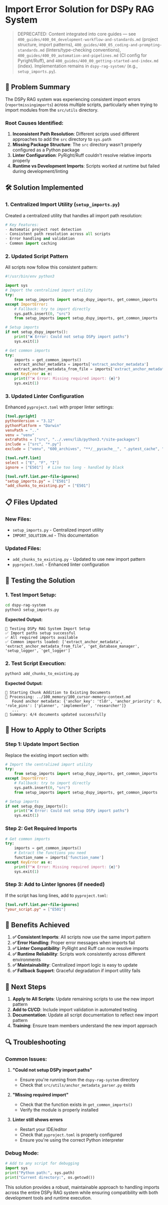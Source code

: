 # Import Error Solution for DSPy RAG System

> DEPRECATED: Content integrated into core guides — see `400_guides/400_04_development-workflow-and-standards.md` (project structure, import patterns), `400_guides/400_05_coding-and-prompting-standards.md` (linters/type-checking conventions), `400_guides/400_09_automation-and-pipelines.md` (CI config for Pyright/Ruff), and `400_guides/400_00_getting-started-and-index.md` (index). Implementation remains in `dspy-rag-system/` (e.g., `setup_imports.py`).

## 🎯 **Problem Summary**

The DSPy RAG system was experiencing consistent import errors (`reportmissingimports`) across multiple scripts, particularly when trying to import modules from the `src/utils` directory.

### **Root Causes Identified:**

1. **Inconsistent Path Resolution**: Different scripts used different approaches to add the `src` directory to `sys.path`
2. **Missing Package Structure**: The `src` directory wasn't properly configured as a Python package
3. **Linter Configuration**: PyRight/Ruff couldn't resolve relative imports properly
4. **Runtime vs Development Imports**: Scripts worked at runtime but failed during development/linting

## 🛠️ **Solution Implemented**

### **1. Centralized Import Utility (`setup_imports.py`)**

Created a centralized utility that handles all import path resolution:

```python
# Key Features:
- Automatic project root detection
- Consistent path resolution across all scripts
- Error handling and validation
- Common import caching
```

### **2. Updated Script Pattern**

All scripts now follow this consistent pattern:

```python
#!/usr/bin/env python3

import sys
# Import the centralized import utility
try:
    from setup_imports import setup_dspy_imports, get_common_imports
except ImportError:
    # Fallback: try to import directly
    sys.path.insert(0, "src")
    from setup_imports import setup_dspy_imports, get_common_imports

# Setup imports
if not setup_dspy_imports():
    print("❌ Error: Could not setup DSPy import paths")
    sys.exit(1)

# Get common imports
try:
    imports = get_common_imports()
    extract_anchor_metadata = imports['extract_anchor_metadata']
    extract_anchor_metadata_from_file = imports['extract_anchor_metadata_from_file']
except KeyError as e:
    print(f"❌ Error: Missing required import: {e}")
    sys.exit(1)
```

### **3. Updated Linter Configuration**

Enhanced `pyproject.toml` with proper linter settings:

```toml
[tool.pyright]
pythonVersion = "3.12"
pythonPlatform = "Darwin"
venvPath = ".."
venv = "venv"
extraPaths = ["src", "../.venv/lib/python3.*/site-packages"]
include = ["src", "*.py"]
exclude = ["venv", "600_archives", "**/__pycache__", ".pytest_cache", "tests"]

[tool.ruff.lint]
select = ["E", "F", "I"]
ignore = ["E501"]  # Line too long - handled by black

[tool.ruff.lint.per-file-ignores]
"setup_imports.py" = ["E501"]
"add_chunks_to_existing.py" = ["E501"]
```

## 📋 **Files Updated**

### **New Files:**
- `setup_imports.py` - Centralized import utility
- `IMPORT_SOLUTION.md` - This documentation

### **Updated Files:**
- `add_chunks_to_existing.py` - Updated to use new import pattern
- `pyproject.toml` - Enhanced linter configuration

## 🧪 **Testing the Solution**

### **1. Test Import Setup:**
```bash
cd dspy-rag-system
python3 setup_imports.py
```

**Expected Output:**
```
🧪 Testing DSPy RAG System Import Setup
✅ Import paths setup successful
✅ All required imports available
✅ Common imports loaded: ['extract_anchor_metadata', 'extract_anchor_metadata_from_file', 'get_database_manager', 'setup_logger', 'get_logger']
```

### **2. Test Script Execution:**
```bash
python3 add_chunks_to_existing.py
```

**Expected Output:**
```
🚀 Starting Chunk Addition to Existing Documents
📄 Processing: ../100_memory/100_cursor-memory-context.md
   Found anchor metadata: {'anchor_key': 'tldr', 'anchor_priority': 0, 'role_pins': ['planner', 'implementer', 'researcher']}
   ...
🎉 Summary: 4/4 documents updated successfully
```

## 🔧 **How to Apply to Other Scripts**

### **Step 1: Update Import Section**
Replace the existing import section with:

```python
# Import the centralized import utility
try:
    from setup_imports import setup_dspy_imports, get_common_imports
except ImportError:
    # Fallback: try to import directly
    sys.path.insert(0, "src")
    from setup_imports import setup_dspy_imports, get_common_imports

# Setup imports
if not setup_dspy_imports():
    print("❌ Error: Could not setup DSPy import paths")
    sys.exit(1)
```

### **Step 2: Get Required Imports**
```python
# Get common imports
try:
    imports = get_common_imports()
    # Extract the functions you need
    function_name = imports['function_name']
except KeyError as e:
    print(f"❌ Error: Missing required import: {e}")
    sys.exit(1)
```

### **Step 3: Add to Linter Ignores (if needed)**
If the script has long lines, add to `pyproject.toml`:

```toml
[tool.ruff.lint.per-file-ignores]
"your_script.py" = ["E501"]
```

## 🎉 **Benefits Achieved**

1. **✅ Consistent Imports**: All scripts now use the same import pattern
2. **✅ Error Handling**: Proper error messages when imports fail
3. **✅ Linter Compatibility**: PyRight and Ruff can now resolve imports
4. **✅ Runtime Reliability**: Scripts work consistently across different environments
5. **✅ Maintainability**: Centralized import logic is easy to update
6. **✅ Fallback Support**: Graceful degradation if import utility fails

## 🚀 **Next Steps**

1. **Apply to All Scripts**: Update remaining scripts to use the new import pattern
2. **Add to CI/CD**: Include import validation in automated testing
3. **Documentation**: Update all script documentation to reflect new import pattern
4. **Training**: Ensure team members understand the new import approach

## 🔍 **Troubleshooting**

### **Common Issues:**

1. **"Could not setup DSPy import paths"**
   - Ensure you're running from the `dspy-rag-system` directory
   - Check that `src/utils/anchor_metadata_parser.py` exists

2. **"Missing required import"**
   - Check that the function exists in `get_common_imports()`
   - Verify the module is properly installed

3. **Linter still shows errors**
   - Restart your IDE/editor
   - Check that `pyproject.toml` is properly configured
   - Ensure you're using the correct Python interpreter

### **Debug Mode:**
```python
# Add to any script for debugging
import sys
print("Python path:", sys.path)
print("Current directory:", os.getcwd())
```

This solution provides a robust, maintainable approach to handling imports across the entire DSPy RAG system while ensuring compatibility with both development tools and runtime execution.
